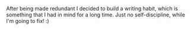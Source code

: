 <!--
.. title: Sketches on workfloor experiences in the Netherlands
.. slug: nl-worklife-experience-report
.. date: 2025-07-20
.. tags: work-ethics, reflection, experience-report
.. type: text
.. description: workflooor-NL
-->

After being made redundant I decided to build a writing habit, which is something that I had in mind for a long time. 
Just no self-discipline, while I'm going to fix! :)

<!-- TEASER_END -->

